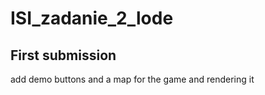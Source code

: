 # ISI_zadanie_2_lode


## First submission 
add demo buttons and a map for the game and rendering it
